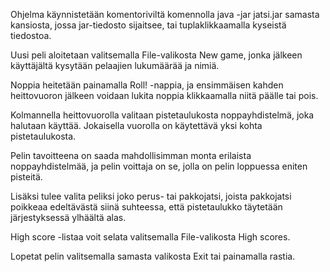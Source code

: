 Ohjelma käynnistetään komentoriviltä komennolla java -jar jatsi.jar samasta kansiosta, jossa jar-tiedosto sijaitsee, tai tuplaklikkaamalla kyseistä tiedostoa.

Uusi peli aloitetaan valitsemalla File-valikosta New game, jonka jälkeen käyttäjältä kysytään pelaajien lukumäärää ja nimiä.

Noppia heitetään painamalla Roll! -nappia, ja ensimmäisen kahden heittovuoron jälkeen voidaan lukita noppia klikkaamalla niitä päälle tai pois.

Kolmannella heittovuorolla valitaan pistetaulukosta noppayhdistelmä, joka halutaan käyttää. Jokaisella vuorolla on käytettävä yksi kohta pistetaulukosta.

Pelin tavoitteena on saada mahdollisimman monta erilaista noppayhdistelmää, ja pelin voittaja on se, jolla on pelin loppuessa eniten pisteitä.

Lisäksi tulee valita peliksi joko perus- tai pakkojatsi, joista pakkojatsi poikkeaa edeltävästä siinä suhteessa, että pistetaulukko täytetään järjestyksessä ylhäältä alas.

High score -listaa voit selata valitsemalla File-valikosta High scores.

Lopetat pelin valitsemalla samasta valikosta Exit tai painamalla rastia.
